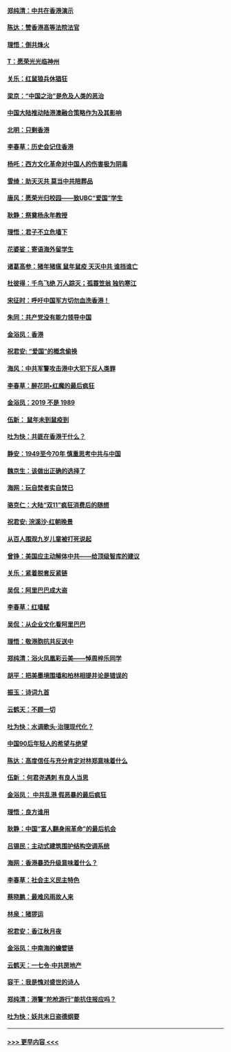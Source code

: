#### [郑纯清：中共在香港演示](../pages/nsc993/n11670539.md?t=11212033) 
#### [陈达：赞香港高等法院法官](../pages/nsc993/n11669542.md?t=11212033) 
#### [理悟：倒共烽火](../pages/nsc993/n11668844.md?t=11212033) 
#### [T：愿荣光光临神州](../pages/nsc993/n11668421.md?t=11212033) 
#### [关乐：红鼠狼兵休猖狂](../pages/nsc993/n11668378.md?t=11212033) 
#### [梁京：“中国之治”是危及人类的恶治](../pages/nsc993/n11668328.md?t=11212033) 
#### [中国大陆推动陆港澳融合策略作为及其影响](../pages/nsc993/n11668157.md?t=11212033) 
#### [北明：只剩香港](../pages/nsc993/n11668002.md?t=11212033) 
#### [李春草：历史会记住香港](../pages/nsc993/n11667927.md?t=11212033) 
#### [杨吒：西方文化革命对中国人的伤害极为阴毒](../pages/nsc993/n11664521.md?t=11212033) 
#### [雪绮：助天灭共 莫当中共陪葬品](../pages/nsc993/n11662650.md?t=11212033) 
#### [唐风：愿荣光归校园——致UBC“爱国”学生](../pages/nsc993/n11662194.md?t=11212033) 
#### [耿静：祭奠杨永年教授](../pages/nsc993/n11662514.md?t=11212033) 
#### [理悟：君子不立危墙下](../pages/nsc993/n11662172.md?t=11212033) 
#### [花婆娑：寄语海外留学生](../pages/nsc993/n11662121.md?t=11212033) 
#### [诸葛高参：猪年猪瘟 鼠年鼠疫 天灭中共 谁挡谁亡](../pages/nsc993/n11661980.md?t=11212033) 
#### [杜彼得：千鸟飞绝 万人踪灭；孤蓑笠翁 独钓寒江](../pages/nsc993/n11661170.md?t=11212033) 
#### [宋征时：呼吁中国军方切勿血洗香港！](../pages/nsc993/n11415318.md?t=11212033) 
#### [朱同：共产党没有能力领导中国](../pages/nsc993/n11660421.md?t=11212033) 
#### [金浴凤：香港](../pages/nsc993/n11660419.md?t=11212033) 
#### [祝君安: “爱国”的概念偷换](../pages/nsc993/n11659706.md?t=11212033) 
#### [海风：中共军警攻击港中大犯下反人类罪](../pages/nsc993/n11659632.md?t=11212033) 
#### [李春草：醉花阴•红魔的最后疯狂](../pages/nsc993/n11659287.md?t=11212033) 
#### [金浴凤：2019 不是 1989](../pages/nsc993/n11657663.md?t=11212033) 
#### [伍新： 鼠年未到鼠疫到](../pages/nsc993/n11655098.md?t=11212033) 
#### [吐为快：共匪在香港干什么？](../pages/nsc993/n11654891.md?t=11212033) 
#### [静安：1949至今70年 慎重思考中共与中国](../pages/nsc993/n11651244.md?t=11212033) 
#### [魏京生：该做出正确的选择了](../pages/nsc993/n11653084.md?t=11212033) 
#### [海网：玩自焚者实自焚已](../pages/nsc993/n11652423.md?t=11212033) 
#### [骆克仁：大陆“双11”疯狂消费后的随想](../pages/nsc993/n11652305.md?t=11212033) 
#### [祝君安: 浣溪沙·红朝晚景](../pages/nsc993/n11652258.md?t=11212033) 
#### [从百人围观九岁儿童被打死说起](../pages/nsc993/n11651030.md?t=11212033) 
#### [曾铮：美国应主动解体中共——给顶级智库的建议](../pages/nsc993/n11649888.md?t=11212033) 
#### [关乐：紧着脱套反紧链](../pages/nsc993/n11649069.md?t=11212033) 
#### [吴侃：阿里巴巴成大盗](../pages/nsc993/n11645523.md?t=11212033) 
#### [李春草：红墙赋](../pages/nsc993/n11646389.md?t=11212033) 
#### [吴侃：从企业文化看阿里巴巴](../pages/nsc993/n11645476.md?t=11212033) 
#### [理悟：敬港胞抗共反送中](../pages/nsc993/n11645466.md?t=11212033) 
#### [郑纯清：浴火凤凰彩云美——悼周梓乐同学](../pages/nsc993/n11645155.md?t=11212033) 
#### [胡平：把美墨境围墙和柏林相提并论是错误的](../pages/nsc993/n11645134.md?t=11212033) 
#### [振玉：诗词九首](../pages/nsc993/n11644081.md?t=11212033) 
#### [云鹤天：不顾一切](../pages/nsc993/n11643508.md?t=11212033) 
#### [吐为快：水调歌头·治理现代化？](../pages/nsc993/n11643485.md?t=11212033) 
#### [中国90后年轻人的希望与绝望](../pages/nsc993/n11642317.md?t=11212033) 
#### [陈达：高度信任与充分肯定对林郑意味着什么](../pages/nsc993/n11641441.md?t=11212033) 
#### [伍新 ：何君尧遇刺 有良人当思](../pages/nsc993/n11641503.md?t=11212033) 
#### [金浴凤： 中共乱港  假恶暴的最后疯狂](../pages/nsc993/n11641495.md?t=11212033) 
#### [理悟：良方谁用](../pages/nsc993/n11641463.md?t=11212033) 
#### [耿静：中国“富人翻身闹革命”的最后机会](../pages/nsc993/n11640655.md?t=11212033) 
#### [吕锡民：主动式建筑围护结构空调系统](../pages/nsc993/n11640168.md?t=11212033) 
#### [海网：香港暴恐升级意味着什么？](../pages/nsc993/n11635904.md?t=11212033) 
#### [李春草：社会主义民主特色](../pages/nsc993/n11634657.md?t=11212033) 
#### [蔡晓鹏：最难风雨故人来](../pages/nsc993/n11633145.md?t=11212033) 
#### [林泉：猪猡运](../pages/nsc993/n11631469.md?t=11212033) 
#### [祝君安：香江秋月夜](../pages/nsc993/n11631440.md?t=11212033) 
#### [金浴凤：中南海的蟾嬖链](../pages/nsc993/n11631290.md?t=11212033) 
#### [云鹤天：一七令·中共房地产](../pages/nsc993/n11630084.md?t=11212033) 
#### [容干：我是愧对盛世的诗人](../pages/nsc993/n11630059.md?t=11212033) 
#### [郑纯清：港警“陀枪游行”能抗住报应吗？](../pages/nsc993/n11629999.md?t=11212033) 
#### [吐为快：妖共末日盗德纲要](../pages/nsc993/n11628610.md?t=11212033) 

----
#### [ >>> 更早内容 <<< ](../indexes/nsc993-earlier.md)
